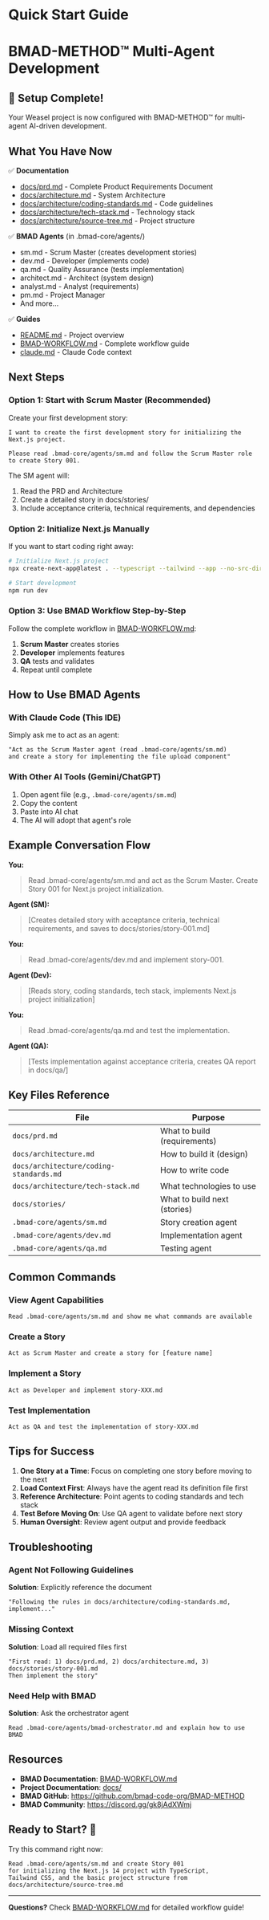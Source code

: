 # Quick Start Guide
# BMAD-METHOD™ Multi-Agent Development

## 🎉 Setup Complete!

Your Weasel project is now configured with BMAD-METHOD™ for multi-agent AI-driven development.

## What You Have Now

✅ **Documentation**
- [docs/prd.md](docs/prd.md) - Complete Product Requirements Document
- [docs/architecture.md](docs/architecture.md) - System Architecture
- [docs/architecture/coding-standards.md](docs/architecture/coding-standards.md) - Code guidelines
- [docs/architecture/tech-stack.md](docs/architecture/tech-stack.md) - Technology stack
- [docs/architecture/source-tree.md](docs/architecture/source-tree.md) - Project structure

✅ **BMAD Agents** (in .bmad-core/agents/)
- sm.md - Scrum Master (creates development stories)
- dev.md - Developer (implements code)
- qa.md - Quality Assurance (tests implementation)
- architect.md - Architect (system design)
- analyst.md - Analyst (requirements)
- pm.md - Project Manager
- And more...

✅ **Guides**
- [README.md](README.md) - Project overview
- [BMAD-WORKFLOW.md](BMAD-WORKFLOW.md) - Complete workflow guide
- [claude.md](claude.md) - Claude Code context

## Next Steps

### Option 1: Start with Scrum Master (Recommended)

Create your first development story:

```
I want to create the first development story for initializing the Next.js project.

Please read .bmad-core/agents/sm.md and follow the Scrum Master role to create Story 001.
```

The SM agent will:
1. Read the PRD and Architecture
2. Create a detailed story in docs/stories/
3. Include acceptance criteria, technical requirements, and dependencies

### Option 2: Initialize Next.js Manually

If you want to start coding right away:

```bash
# Initialize Next.js project
npx create-next-app@latest . --typescript --tailwind --app --no-src-dir

# Start development
npm run dev
```

### Option 3: Use BMAD Workflow Step-by-Step

Follow the complete workflow in [BMAD-WORKFLOW.md](BMAD-WORKFLOW.md):

1. **Scrum Master** creates stories
2. **Developer** implements features
3. **QA** tests and validates
4. Repeat until complete

## How to Use BMAD Agents

### With Claude Code (This IDE)

Simply ask me to act as an agent:

```
"Act as the Scrum Master agent (read .bmad-core/agents/sm.md) 
and create a story for implementing the file upload component"
```

### With Other AI Tools (Gemini/ChatGPT)

1. Open agent file (e.g., `.bmad-core/agents/sm.md`)
2. Copy the content
3. Paste into AI chat
4. The AI will adopt that agent's role

## Example Conversation Flow

**You:**
> Read .bmad-core/agents/sm.md and act as the Scrum Master. 
> Create Story 001 for Next.js project initialization.

**Agent (SM):**
> [Creates detailed story with acceptance criteria, 
> technical requirements, and saves to docs/stories/story-001.md]

**You:**
> Read .bmad-core/agents/dev.md and implement story-001.

**Agent (Dev):**
> [Reads story, coding standards, tech stack, 
> implements Next.js project initialization]

**You:**
> Read .bmad-core/agents/qa.md and test the implementation.

**Agent (QA):**
> [Tests implementation against acceptance criteria,
> creates QA report in docs/qa/]

## Key Files Reference

| File | Purpose |
|------|---------|
| `docs/prd.md` | What to build (requirements) |
| `docs/architecture.md` | How to build it (design) |
| `docs/architecture/coding-standards.md` | How to write code |
| `docs/architecture/tech-stack.md` | What technologies to use |
| `docs/stories/` | What to build next (stories) |
| `.bmad-core/agents/sm.md` | Story creation agent |
| `.bmad-core/agents/dev.md` | Implementation agent |
| `.bmad-core/agents/qa.md` | Testing agent |

## Common Commands

### View Agent Capabilities
```
Read .bmad-core/agents/sm.md and show me what commands are available
```

### Create a Story
```
Act as Scrum Master and create a story for [feature name]
```

### Implement a Story
```
Act as Developer and implement story-XXX.md
```

### Test Implementation
```
Act as QA and test the implementation of story-XXX.md
```

## Tips for Success

1. **One Story at a Time**: Focus on completing one story before moving to the next
2. **Load Context First**: Always have the agent read its definition file first
3. **Reference Architecture**: Point agents to coding standards and tech stack
4. **Test Before Moving On**: Use QA agent to validate before next story
5. **Human Oversight**: Review agent output and provide feedback

## Troubleshooting

### Agent Not Following Guidelines
**Solution**: Explicitly reference the document
```
"Following the rules in docs/architecture/coding-standards.md, implement..."
```

### Missing Context
**Solution**: Load all required files first
```
"First read: 1) docs/prd.md, 2) docs/architecture.md, 3) docs/stories/story-001.md
Then implement the story"
```

### Need Help with BMAD
**Solution**: Ask the orchestrator agent
```
Read .bmad-core/agents/bmad-orchestrator.md and explain how to use BMAD
```

## Resources

- **BMAD Documentation**: [BMAD-WORKFLOW.md](BMAD-WORKFLOW.md)
- **Project Documentation**: [docs/](docs/)
- **BMAD GitHub**: https://github.com/bmad-code-org/BMAD-METHOD
- **BMAD Community**: https://discord.gg/gk8jAdXWmj

## Ready to Start? 🚀

Try this command right now:

```
Read .bmad-core/agents/sm.md and create Story 001 
for initializing the Next.js 14 project with TypeScript,
Tailwind CSS, and the basic project structure from 
docs/architecture/source-tree.md
```

---

**Questions?** Check [BMAD-WORKFLOW.md](BMAD-WORKFLOW.md) for detailed workflow guide!
